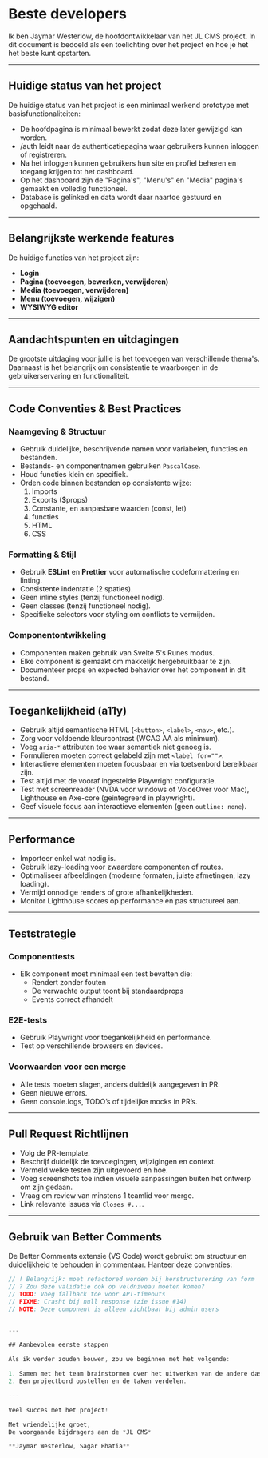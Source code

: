 # Beste developers

Ik ben Jaymar Westerlow, de hoofdontwikkelaar van het JL CMS project. In dit document is bedoeld als een toelichting  over het project en hoe je het het beste kunt opstarten.

---

## Huidige status van het project

De huidige status van het project is een minimaal werkend prototype met basisfunctionaliteiten:

- De hoofdpagina is minimaal bewerkt zodat deze later gewijzigd kan worden.
- /auth leidt naar de authenticatiepagina waar gebruikers kunnen inloggen of registreren.
- Na het inloggen kunnen gebruikers hun site en profiel beheren en toegang krijgen tot het dashboard.
- Op het dashboard zijn de "Pagina's", "Menu's" en "Media" pagina's gemaakt en volledig functioneel.
- Database is gelinked en data wordt daar naartoe gestuurd en opgehaald.

---

## Belangrijkste werkende features

De huidige functies van het project zijn:

- **Login**  
- **Pagina (toevoegen, bewerken, verwijderen)**  
- **Media (toevoegen, verwijderen)**  
- **Menu (toevoegen, wijzigen)**
- **WYSIWYG editor**  

---

## Aandachtspunten en uitdagingen

De grootste uitdaging voor jullie is het toevoegen van verschillende thema's.
Daarnaast is het belangrijk om consistentie te waarborgen in de gebruikerservaring en functionaliteit.

---

## Code Conventies & Best Practices

### Naamgeving & Structuur

- Gebruik duidelijke, beschrijvende namen voor variabelen, functies en bestanden.
- Bestands- en componentnamen gebruiken `PascalCase`.
- Houd functies klein en specifiek.
- Orden code binnen bestanden op consistente wijze:
  1. Imports
  2. Exports ($props)
  3. Constante, en aanpasbare waarden (const, let)
  4. functies
  5. HTML
  6. CSS

### Formatting & Stijl

- Gebruik **ESLint** en **Prettier** voor automatische codeformattering en linting.
- Consistente indentatie (2 spaties).
- Geen inline styles (tenzij functioneel nodig).
- Geen classes (tenzij functioneel nodig).
- Specifieke selectors voor styling om conflicts te vermijden.

### Componentontwikkeling

- Componenten maken gebruik van Svelte 5's Runes modus.
- Elke component is gemaakt om makkelijk hergebruikbaar te zijn.
- Documenteer props en expected behavior over het component in dit bestand.

---

## Toegankelijkheid (a11y)

- Gebruik altijd semantische HTML (`<button>`, `<label>`, `<nav>`, etc.).
- Zorg voor voldoende kleurcontrast (WCAG AA als minimum).
- Voeg `aria-*` attributen toe waar semantiek niet genoeg is.
- Formulieren moeten correct gelabeld zijn met `<label for="">`.
- Interactieve elementen moeten focusbaar en via toetsenbord bereikbaar zijn.
- Test altijd met de vooraf ingestelde Playwright configuratie.
- Test met screenreader (NVDA voor windows of VoiceOver voor Mac), Lighthouse en Axe-core (geintegreerd in playwright).
- Geef visuele focus aan interactieve elementen (geen `outline: none`).

---

## Performance

- Importeer enkel wat nodig is.
- Gebruik lazy-loading voor zwaardere componenten of routes.
- Optimaliseer afbeeldingen (moderne formaten, juiste afmetingen, lazy loading).
- Vermijd onnodige renders of grote afhankelijkheden.
- Monitor Lighthouse scores op performance en pas structureel aan.

---

## Teststrategie

### Componenttests

- Elk component moet minimaal een test bevatten die:
  - Rendert zonder fouten
  - De verwachte output toont bij standaardprops
  - Events correct afhandelt

### E2E-tests

- Gebruik Playwright voor toegankelijkheid en performance.
- Test op verschillende browsers en devices.

### Voorwaarden voor een merge

- Alle tests moeten slagen, anders duidelijk aangegeven in PR.
- Geen nieuwe errors.
- Geen console.logs, TODO’s of tijdelijke mocks in PR’s.

---

## Pull Request Richtlijnen

- Volg de PR-template.
- Beschrijf duidelijk de toevoegingen, wijzigingen en context.
- Vermeld welke testen zijn uitgevoerd en hoe.
- Voeg screenshots toe indien visuele aanpassingen buiten het ontwerp om zijn gedaan.
- Vraag om review van minstens 1 teamlid voor merge.
- Link relevante issues via `Closes #...`.

---

## Gebruik van Better Comments

De Better Comments extensie (VS Code) wordt gebruikt om structuur en duidelijkheid te behouden in commentaar. Hanteer deze conventies:

```ts
// ! Belangrijk: moet refactored worden bij herstructurering van form
// ? Zou deze validatie ook op veldniveau moeten komen?
// TODO: Voeg fallback toe voor API-timeouts
// FIXME: Crasht bij null response (zie issue #14)
// NOTE: Deze component is alleen zichtbaar bij admin users


---

## Aanbevolen eerste stappen

Als ik verder zouden bouwen, zou we beginnen met het volgende:

1. Samen met het team brainstormen over het uitwerken van de andere dashboard pagina's (Dashboard, Instellingen, Account, etc.) en nieuwe features die toegevoegd kunnen worden.  
2. Een projectbord opstellen en de taken verdelen.

---

Veel succes met het project!

Met vriendelijke groet,  
De voorgaande bijdragers aan de *JL CMS*  

**Jaymar Westerlow, Sagar Bhatia**
